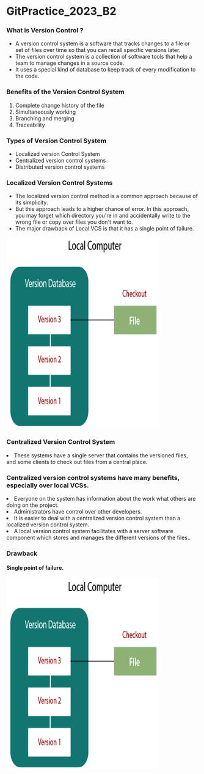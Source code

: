 # GitPractice_2023_B2

<h3>What is Version Control ?</h3>
<ul>
  <li>A version control system is a software that tracks changes to a file or set of files over time so that you can recall specific versions later.</li>
  <li>The version control system is a collection of software tools that help a team to manage changes in a source code.</li>
  <li>It uses a special kind of database to keep track of every modification to the code.</li>
</ul>

<h3>Benefits of the Version Control System</h3>
<ol>
  <li>Complete change history of the file</li> 
  <li>Simultaneously working</li> 
  <li>Branching and merging</li> 
  <li>Traceability</li> 
 </ol>
 
 <h3>Types of Version Control System</h3>
 <ul>
  <li>Localized version Control System</li>
  <li>Centralized version control systems</li>
  <li>Distributed version control systems</li>
</ul>

<h3>Localized Version Control Systems</h3>
<ul>
  <li>The localized version control method is a common approach because of its simplicity. </li>
  <li>But this approach leads to a higher chance of error. In this approach, you may forget which directory you're in and accidentally write to the wrong file or copy over files you don't want to.</li>
  <li>The major drawback of Local VCS is that it has a single point of failure.</li>
</ul>
<img src="git-version-control-system.png"  width="400" height="500">

<h3>Centralized Version Control System</h3>
<li>These systems have a single server that contains the versioned files, and some clients to check out files from a central place.</li>
<h3>Centralized version control systems have many benefits, especially over local VCSs.</h3>
<li>Everyone on the system has information about the work what others are doing on the project.</li>
<li>Administrators have control over other developers.</li>
<li>It is easier to deal with a centralized version control system than a localized version control system.</li>
<li>A local version control system facilitates with a server software component which stores and manages the different versions of the files..</li>
</ul>
<h3>Drawback</h3>
<h4>Single point of failure.</h4>
<img src="git-version-control-system.png"  width="400" height="500">

  
  

 
